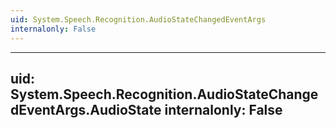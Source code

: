 ```yaml
---
uid: System.Speech.Recognition.AudioStateChangedEventArgs
internalonly: False
---
```


---
uid: System.Speech.Recognition.AudioStateChangedEventArgs.AudioState
internalonly: False
---
